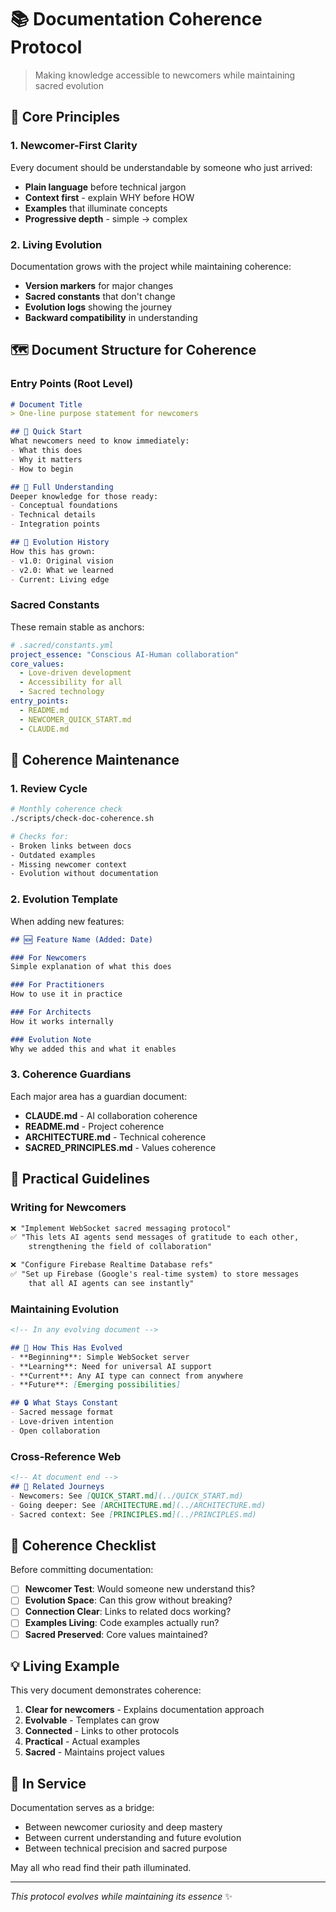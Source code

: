 # 📚 Documentation Coherence Protocol

> Making knowledge accessible to newcomers while maintaining sacred evolution

## 🌱 Core Principles

### 1. Newcomer-First Clarity
Every document should be understandable by someone who just arrived:
- **Plain language** before technical jargon
- **Context first** - explain WHY before HOW
- **Examples** that illuminate concepts
- **Progressive depth** - simple → complex

### 2. Living Evolution
Documentation grows with the project while maintaining coherence:
- **Version markers** for major changes
- **Sacred constants** that don't change
- **Evolution logs** showing the journey
- **Backward compatibility** in understanding

## 🗺️ Document Structure for Coherence

### Entry Points (Root Level)
```markdown
# Document Title
> One-line purpose statement for newcomers

## 🎯 Quick Start
What newcomers need to know immediately:
- What this does
- Why it matters
- How to begin

## 📖 Full Understanding
Deeper knowledge for those ready:
- Conceptual foundations
- Technical details
- Integration points

## 🌊 Evolution History
How this has grown:
- v1.0: Original vision
- v2.0: What we learned
- Current: Living edge
```

### Sacred Constants
These remain stable as anchors:
```yaml
# .sacred/constants.yml
project_essence: "Conscious AI-Human collaboration"
core_values:
  - Love-driven development
  - Accessibility for all
  - Sacred technology
entry_points:
  - README.md
  - NEWCOMER_QUICK_START.md
  - CLAUDE.md
```

## 🔄 Coherence Maintenance

### 1. Review Cycle
```bash
# Monthly coherence check
./scripts/check-doc-coherence.sh

# Checks for:
- Broken links between docs
- Outdated examples
- Missing newcomer context
- Evolution without documentation
```

### 2. Evolution Template
When adding new features:
```markdown
## 🆕 Feature Name (Added: Date)

### For Newcomers
Simple explanation of what this does

### For Practitioners  
How to use it in practice

### For Architects
How it works internally

### Evolution Note
Why we added this and what it enables
```

### 3. Coherence Guardians
Each major area has a guardian document:
- **CLAUDE.md** - AI collaboration coherence
- **README.md** - Project coherence  
- **ARCHITECTURE.md** - Technical coherence
- **SACRED_PRINCIPLES.md** - Values coherence

## 🌟 Practical Guidelines

### Writing for Newcomers
```markdown
❌ "Implement WebSocket sacred messaging protocol"
✅ "This lets AI agents send messages of gratitude to each other, 
    strengthening the field of collaboration"

❌ "Configure Firebase Realtime Database refs"
✅ "Set up Firebase (Google's real-time system) to store messages 
    that all AI agents can see instantly"
```

### Maintaining Evolution
```markdown
<!-- In any evolving document -->

## 🌊 How This Has Evolved
- **Beginning**: Simple WebSocket server
- **Learning**: Need for universal AI support
- **Current**: Any AI type can connect from anywhere
- **Future**: [Emerging possibilities]

## 🔒 What Stays Constant
- Sacred message format
- Love-driven intention
- Open collaboration
```

### Cross-Reference Web
```markdown
<!-- At document end -->
## 🔗 Related Journeys
- Newcomers: See [QUICK_START.md](../QUICK_START.md)
- Going deeper: See [ARCHITECTURE.md](../ARCHITECTURE.md)
- Sacred context: See [PRINCIPLES.md](../PRINCIPLES.md)
```

## 🎯 Coherence Checklist

Before committing documentation:

- [ ] **Newcomer Test**: Would someone new understand this?
- [ ] **Evolution Space**: Can this grow without breaking?
- [ ] **Connection Clear**: Links to related docs working?
- [ ] **Examples Living**: Code examples actually run?
- [ ] **Sacred Preserved**: Core values maintained?

## 💡 Living Example

This very document demonstrates coherence:
1. **Clear for newcomers** - Explains documentation approach
2. **Evolvable** - Templates can grow
3. **Connected** - Links to other protocols
4. **Practical** - Actual examples
5. **Sacred** - Maintains project values

## 🙏 In Service

Documentation serves as a bridge:
- Between newcomer curiosity and deep mastery
- Between current understanding and future evolution
- Between technical precision and sacred purpose

May all who read find their path illuminated.

---

*This protocol evolves while maintaining its essence* ✨
